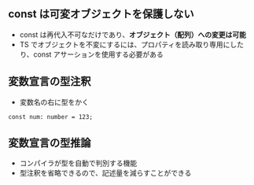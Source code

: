 ## const は可変オブジェクトを保護しない

- const は再代入不可なだけであり、**オブジェクト（配列）への変更は可能**
- TS でオブジェクトを不変にするには、プロパティを読み取り専用にしたり、const アサーションを使用する必要がある

## 変数宣言の型注釈

- 変数名の右に型をかく

```
const num: number = 123;
```

## 変数宣言の型推論

- コンパイラが型を自動で判別する機能
- 型注釈を省略できるので、記述量を減らすことができる
